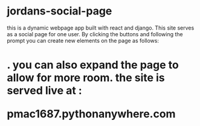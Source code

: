 # jordans-social-page
this is a dynamic webpage app built with react and django. This site serves as a social page 
for one user. By clicking the buttons and following the prompt you can create new elements
on the page as follows:<p> <h1> <img>. you can also expand the page to allow for more room.
the site is served live at :

pmac1687.pythonanywhere.com
